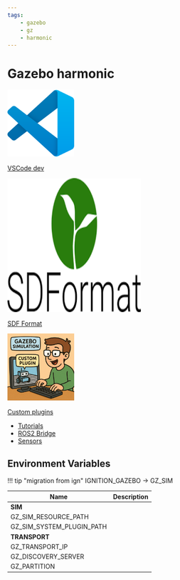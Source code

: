 ```yaml
---
tags:
    - gazebo
    - gz
    - harmonic
---
```


# Gazebo harmonic

<div class="grid-container">
    <div class="grid-item">
        <a href="vscode">
        <img src="/assets/images/vscode.png" width="150" height="150">
        <p>VSCode dev</p>
        </a>
    </div>
    <div class="grid-item">
    <a href="sdf_format">
        <img src="images/sdf_format.png" width="300" height="300">
        <p>SDF Format</p>
        </a>
    </div>
    <div class="grid-item">
        <a href="custom_plugins">
        <img src="images/custom_plugin.png" width="150" height="150">
        <p>Custom plugins</p>
        </a>
    </div>
    
</div>

- [Tutorials](tutorials/index.md)
- [ROS2 Bridge](/ROS/ros_eco/urdf_xacro_gz_plugin/gazebo_harmonic/jazzy_bridge)
- [Sensors](sensors/index.md)

## Environment Variables

!!! tip "migration from ign"
    IGNITION_GAZEBO -> GZ_SIM
     

| Name  | Description  |
|---|---|
| **SIM**  |   |
| GZ_SIM_RESOURCE_PATH  |   |
| GZ_SIM_SYSTEM_PLUGIN_PATH  |   |
| **TRANSPORT**  |   |
| GZ_TRANSPORT_IP  |   |
| GZ_DISCOVERY_SERVER  |   |
| GZ_PARTITION  |   |


[](https://github.com/gazebo-tooling/release-tools/issues/734)